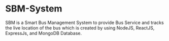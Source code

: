 # SBM-System
SBM is a Smart Bus Management System to provide Bus Service and tracks the live location of the bus which is created by using NodeJS, ReactJS, ExpressJs, and MongoDB Database. 



